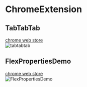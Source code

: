 # ChromeExtension

## TabTabTab
[chrome web store](https://chrome.google.com/webstore/detail/tabtabtab/hfmnidllojimehmfjkclnadpebibhgoi)  
![tabtabtab](https://user-images.githubusercontent.com/44517313/76976560-7a2cc300-6977-11ea-94ca-caa8690918ae.png)

## FlexPropertiesDemo

[chrome web store](https://chrome.google.com/webstore/detail/flexpropertiesdemo/piedopbogafaonndboholpinjhdcgmda)  
![FlexPropertiesDemo](https://user-images.githubusercontent.com/44517313/77137435-4786e580-6ab1-11ea-9d35-d822232d29f1.png)